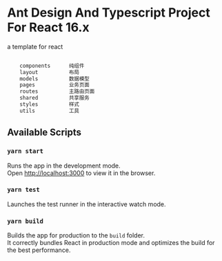 # Ant Design And Typescript Project For React 16.x

a template for react

```bash
    
    components      纯组件
    layout          布局
    models          数据模型
    pages           业务页面
    routes          主路由页面
    shared          共享服务
    styles          样式
    utils           工具

```

## Available Scripts

### `yarn start`

Runs the app in the development mode.<br />
Open [http://localhost:3000](http://localhost:3000) to view it in the browser.

### `yarn test`

Launches the test runner in the interactive watch mode.<br />

### `yarn build`

Builds the app for production to the `build` folder.<br />
It correctly bundles React in production mode and optimizes the build for the best performance.

